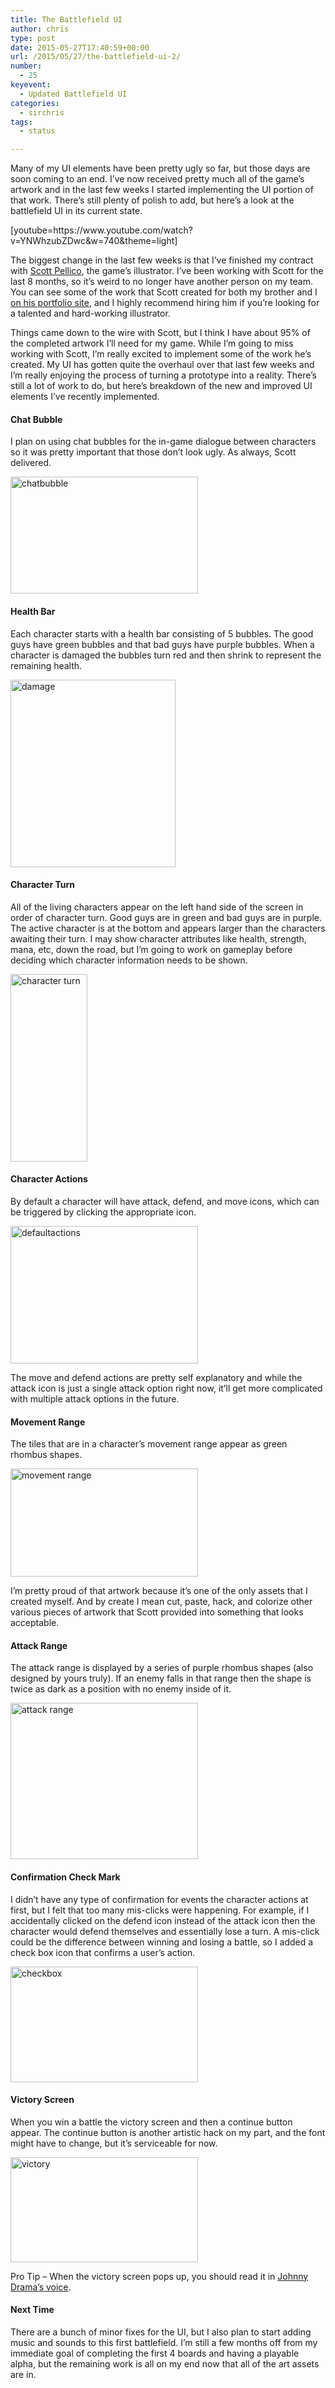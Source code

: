 ```yaml
---
title: The Battlefield UI
author: chris
type: post
date: 2015-05-27T17:40:59+00:00
url: /2015/05/27/the-battlefield-ui-2/
number:
  - 25
keyevent:
  - Updated Battlefield UI
categories:
  - sirchris
tags:
  - status

---
```

Many of my UI elements have been pretty ugly so far, but those days are soon coming to an end. I’ve now received pretty much all of the game’s artwork and in the last few weeks I started implementing the UI portion of that work. There’s still plenty of polish to add, but here’s a look at the battlefield UI in its current state.

<!--more-->

<div class="inlineimg">
  [youtube=https://www.youtube.com/watch?v=YNWhzubZDwc&w=740&theme=light]
</div>

The biggest change in the last few weeks is that I’ve finished my contract with [Scott Pellico][1], the game’s illustrator. I’ve been working with Scott for the last 8 months, so it’s weird to no longer have another person on my team. You can see some of the work that Scott created for both my brother and I [on his portfolio site][2], and I highly recommend hiring him if you’re looking for a talented and hard-working illustrator.

Things came down to the wire with Scott, but I think I have about 95% of the completed artwork I’ll need for my game. While I’m going to miss working with Scott, I’m really excited to implement some of the work he’s created. My UI has gotten quite the overhaul over that last few weeks and I’m really enjoying the process of turning a prototype into a reality. There’s still a lot of work to do, but here’s breakdown of the new and improved UI elements I’ve recently implemented.

#### Chat Bubble

I plan on using chat bubbles for the in-game dialogue between characters so it was pretty important that those don’t look ugly. As always, Scott delivered.

<div class="inlineimg">
  <img src="http://battleofbrothers.com/wp-content/uploads/2015/05/chatbubble-300x187.png" alt="chatbubble" width="300" height="187" class="alignnone size-medium wp-image-2117" />
</div>

#### Health Bar</strong>

Each character starts with a health bar consisting of 5 bubbles. The good guys have green bubbles and that bad guys have purple bubbles. When a character is damaged the bubbles turn red and then shrink to represent the remaining health.

<div class="inlineimg">
  <img src="http://battleofbrothers.com/wp-content/uploads/2015/05/damage-264x300.png" alt="damage" width="264" height="300" class="alignnone size-medium wp-image-2114" />
</div>

#### Character Turn</strong>

All of the living characters appear on the left hand side of the screen in order of character turn. Good guys are in green and bad guys are in purple. The active character is at the bottom and appears larger than the characters awaiting their turn. I may show character attributes like health, strength, mana, etc, down the road, but I’m going to work on gameplay before deciding which character information needs to be shown.

<div class="inlineimg">
  <img src="http://battleofbrothers.com/wp-content/uploads/2015/05/character-turn-123x300.png" alt="character turn" width="123" height="300" class="alignnone size-medium wp-image-2116" />
</div>

#### Character Actions

By default a character will have attack, defend, and move icons, which can be triggered by clicking the appropriate icon.

<div class="inlineimg">
  <img src="http://battleofbrothers.com/wp-content/uploads/2015/05/defaultactions-300x220.png" alt="defaultactions" width="300" height="220" class="alignnone size-medium wp-image-2129" />
</div>

The move and defend actions are pretty self explanatory and while the attack icon is just a single attack option right now, it&#8217;ll get more complicated with multiple attack options in the future.

#### Movement Range

The tiles that are in a character’s movement range appear as green rhombus shapes.

<div class="inlineimg">
  <img src="http://battleofbrothers.com/wp-content/uploads/2015/05/movement-range-300x173.png" alt="movement range" width="300" height="173" class="alignnone size-medium wp-image-2113" />
</div>

I’m pretty proud of that artwork because it’s one of the only assets that I created myself. And by create I mean cut, paste, hack, and colorize other various pieces of artwork that Scott provided into something that looks acceptable.

#### Attack Range

The attack range is displayed by a series of purple rhombus shapes (also designed by yours truly). If an enemy falls in that range then the shape is twice as dark as a position with no enemy inside of it.

<div class="inlineimg">
  <img src="http://battleofbrothers.com/wp-content/uploads/2015/05/attack-range-300x250.png" alt="attack range" width="300" height="250" class="alignnone size-medium wp-image-2119" />
</div>

#### Confirmation Check Mark

I didn’t have any type of confirmation for events the character actions at first, but I felt that too many mis-clicks were happening. For example, if I accidentally clicked on the defend icon instead of the attack icon then the character would defend themselves and essentially lose a turn. A mis-click could be the difference between winning and losing a battle, so I added a check box icon that confirms a user’s action.

<div class="inlineimg">
  <img src="http://battleofbrothers.com/wp-content/uploads/2015/05/checkbox-300x185.png" alt="checkbox" width="300" height="185" class="alignnone size-medium wp-image-2115" />
</div>

#### Victory Screen

When you win a battle the victory screen and then a continue button appear. The continue button is another artistic hack on my part, and the font might have to change, but it’s serviceable for now.

<div class="inlineimg">
  <img src="http://battleofbrothers.com/wp-content/uploads/2015/05/victory-300x168.png" alt="victory" width="300" height="168" class="alignnone size-medium wp-image-2118" />
</div>

Pro Tip &#8211; When the victory screen pops up, you should read it in [Johnny Drama&#8217;s voice][3].

#### Next Time

There are a bunch of minor fixes for the UI, but I also plan to start adding music and sounds to this first battlefield. I’m still a few months off from my immediate goal of completing the first 4 boards and having a playable alpha, but the remaining work is all on my end now that all of the art assets are in.

 [1]: http://appylon.weebly.com
 [2]: http://appylon.weebly.com/battle-of-brothers.html
 [3]: https://www.youtube.com/watch?v=GIeWjLC_SB0